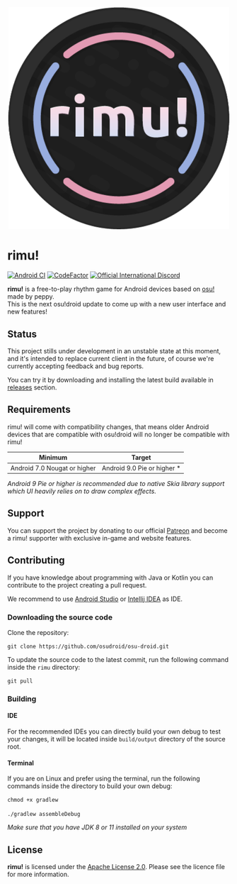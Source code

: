 <p align="center">
    <img width="500" src="/assets/logo.png">
</p>

# rimu!

[![Android CI](https://github.com/osudroid/osu-droid/workflows/Android%20CI/badge.svg?branch=master)](https://github.com/osudroid/osu-droid/actions?query=workflow%3A"Android+CI")
[![CodeFactor](https://www.codefactor.io/repository/github/osudroid/osu-droid/badge)](https://www.codefactor.io/repository/github/osudroid/osu-droid)
[![Official International Discord](https://discordapp.com/api/guilds/316545691545501706/widget.png?style=shield)](https://discord.gg/nyD92cE)

**rimu!** is a free-to-play rhythm game for Android devices based on [osu!](https://github.com/ppy/osu) made by peppy.  
This is the next osu!droid update to come up with a new user interface and new features!

## Status

This project stills under development in an unstable state at this moment, and it's intended to replace current client
in the future, of course
we're currently accepting feedback and bug reports.

You can try it by downloading and installing the latest build available
in [releases](https://github.com/reco1I/rimu/releases) section.

## Requirements

rimu! will come with compatibility changes, that means older Android devices that are compatible with osu!droid will no
longer be compatible with rimu!

|           Minimum            |           Target            |
|:----------------------------:|:---------------------------:|
| Android 7.0 Nougat or higher | Android 9.0 Pie or higher * |

_Android 9 Pie or higher is recommended due to native Skia library support which UI heavily relies on to draw complex effects._

## Support

You can support the project by donating to our official [Patreon](https://www.patreon.com/osudroid) and become a rimu! supporter with exclusive in-game and website features.

## Contributing

If you have knowledge about programming with Java or Kotlin you can contribute to the project creating a pull request.

We recommend to use [Android Studio](https://developer.android.com/studio) or [Intellij IDEA](https://www.jetbrains.com/idea/) as IDE.

### Downloading the source code

Clone the repository:

```shell
git clone https://github.com/osudroid/osu-droid.git
```

To update the source code to the latest commit, run the following command inside the `rimu` directory:

```she
git pull
```

### Building


#### IDE
For the recommended IDEs you can directly build your own debug to test your changes, it will be located inside `build/output` directory of the source root.

#### Terminal
If you are on Linux and prefer using the terminal, run the following commands inside the directory to build your own debug: 
```she
chmod +x gradlew 

./gradlew assembleDebug
```

_Make sure that you have JDK 8 or 11 installed on your system_

## License

**rimu!** is licensed under the [Apache License 2.0](https://opensource.org/licenses/Apache-2.0). Please see the licence
file for more information.
